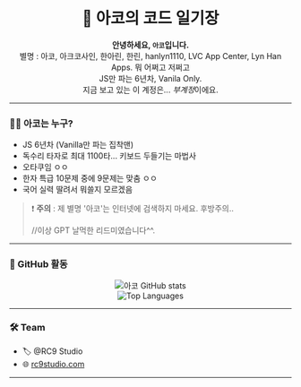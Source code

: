 <h1 align="center">📓 아코의 코드 일기장</h1>

<p align="center">
  <strong>안녕하세요, <code>아코</code>입니다.</strong><br>
  별명 : 아코, 아크코사인, 한아린, 한린, hanlyn1110, LVC App Center, Lyn Han Apps. 뭐 어쩌고 저쩌고<br>
  JS만 파는 6년차, Vanila Only.<br>
  지금 보고 있는 이 계정은... <em>부계정</em>이에요.
</p>

---

### 🧙‍♂️ 아코는 누구?

- JS 6년차 (Vanilla만 파는 집착맨)
- 독수리 타자로 최대 1100타... 키보드 두들기는 마법사
- 오타쿠임 ㅇㅇ
- 한자 특급 10문제 중에 9문제는 맞춤 ㅇㅇ
- 국어 실력 딸려서 뭐쓸지 모르겠음
  
> ❗ **주의** : 제 별명 '아코'는 인터넷에 검색하지 마세요. 후방주의..
>
>
> //이상 GPT 날먹한 리드미였습니다^^.

---

### 🧪 GitHub 활동

<p align="center">
  <img src="https://github-readme-stats.vercel.app/api?username=arc-cosine&show_icons=true&theme=tokyonight&hide_rank=false" alt="아코 GitHub stats" />
  <br />
  <img src="https://github-readme-stats.vercel.app/api/top-langs/?username=arc-cosine&layout=compact&theme=tokyonight" alt="Top Languages" />
</p>

---

### 🛠️ Team

- 🏷️ @RC9 Studio
- 🌐 [rc9studio.com](https://rc9studio.com)


---

